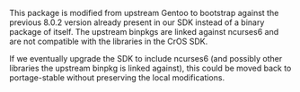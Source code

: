 This package is modified from upstream Gentoo to bootstrap against the previous
8.0.2 version already present in our SDK instead of a binary package of itself.
The upstream binpkgs are linked against ncurses6 and are not compatible with the
libraries in the CrOS SDK.

If we eventually upgrade the SDK to include ncurses6 (and possibly other
libraries the upstream binpkg is linked against), this could be moved back to
portage-stable without preserving the local modifications.
